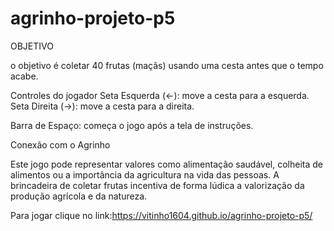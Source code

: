 # agrinho-projeto-p5
OBJETIVO

o objetivo é coletar 40 frutas (maçãs) usando uma cesta antes que o tempo acabe.

Controles do jogador
Seta Esquerda (←): move a cesta para a esquerda.
Seta Direita (→): move a cesta para a direita.

Barra de Espaço: começa o jogo após a tela de instruções.

Conexão com o Agrinho

Este jogo pode representar valores como alimentação saudável, colheita de alimentos ou a importância da agricultura na vida das pessoas. A brincadeira de coletar frutas incentiva de forma lúdica a valorização da produção agrícola e da natureza.

Para jogar clique no link:https://vitinho1604.github.io/agrinho-projeto-p5/
